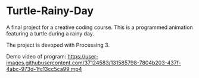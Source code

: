 # Turtle-Rainy-Day
A final project for a creative coding course. This is a programmed animation featuring a turtle during a rainy day. 

The project is devoped with Processing 3. 


Demo video of program:
https://user-images.githubusercontent.com/37124583/131585798-7804b203-437f-4abc-973d-1fc13cc5ca99.mp4


